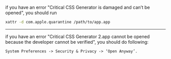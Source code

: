 if you have an error "Critical CSS Generator is damaged and can’t be opened", you should run 

```bash
xattr -d com.apple.quarantine /path/to/app.app
```

<hr>

if you have an error "Critical CSS Generator 2.app cannot be opened because the developer cannot be verified", you should do following: 

```
System Preferences -> Security & Privacy -> ‘Open Anyway’.
```

